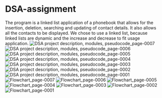 # DSA-assignment
The program is a linked list application of a phonebook that allows for the insertion, deletion, searching and
updating of contact details. It also allows all the contacts to be displayed. We chose to use a linked list,
because linked lists are dynamic and the increase and decrease to fit usage application.
![DSA project description, modules, pseudocode_page-0007](https://github.com/user-attachments/assets/131b9bbb-c856-46a9-b8c8-7bda24533dce)
![DSA project description, modules, pseudocode_page-0006](https://github.com/user-attachments/assets/b1087512-98df-4378-b17c-2c66306c6d3c)
![DSA project description, modules, pseudocode_page-0005](https://github.com/user-attachments/assets/5b090d6b-c2b4-456f-b94c-d884d1a3af9e)
![DSA project description, modules, pseudocode_page-0004](https://github.com/user-attachments/assets/e89ce28c-d4ad-43b3-8ff8-ddf12eb8fa5c)
![DSA project description, modules, pseudocode_page-0003](https://github.com/user-attachments/assets/57d1e151-5da6-4281-8cf5-fa625e0b3fa8)
![DSA project description, modules, pseudocode_page-0002](https://github.com/user-attachments/assets/572d1938-0068-4a28-a3e3-f69d956d380d)
![DSA project description, modules, pseudocode_page-0001](https://github.com/user-attachments/assets/1436e507-3e0e-4fff-9346-e9eba9a00a70)
![Flowchart_page-0007](https://github.com/user-attachments/assets/dfeb0e74-4b5b-4982-8e84-11750ba19f86)
![Flowchart_page-0006](https://github.com/user-attachments/assets/d687543f-0aa1-452e-be6a-8e017d29d3b4)
![Flowchart_page-0005](https://github.com/user-attachments/assets/2d4b9144-29bb-4ffd-aa89-65e8157c4a9c)
![Flowchart_page-0004](https://github.com/user-attachments/assets/5dd043cb-41fc-4571-b519-368282d95fdb)
![Flowchart_page-0003](https://github.com/user-attachments/assets/c12ba282-4333-4c1e-96b5-04730c51fa88)
![Flowchart_page-0002](https://github.com/user-attachments/assets/64640441-d718-4485-bad4-863ef11084aa)
![Flowchart_page-0001](https://github.com/user-attachments/assets/ce1b0b2f-7e06-45b2-be24-e2fe363f979f)
